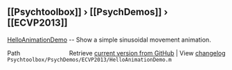 ## [[Psychtoolbox]] &#8250; [[PsychDemos]] &#8250; [[ECVP2013]]

[HelloAnimationDemo](HelloAnimationDemo) -- Show a simple sinusoidal movement animation.  




<div class="code_header" style="text-align:right;">
  <span style="float:left;">Path&nbsp;&nbsp;</span> <span class="counter">Retrieve <a href=
  "https://raw.github.com/Psychtoolbox-3/Psychtoolbox-3/beta/Psychtoolbox/PsychDemos/ECVP2013/HelloAnimationDemo.m">current version from GitHub</a> | View <a href=
  "https://github.com/Psychtoolbox-3/Psychtoolbox-3/commits/beta/Psychtoolbox/PsychDemos/ECVP2013/HelloAnimationDemo.m">changelog</a></span>
</div>
<div class="code">
  <code>Psychtoolbox/PsychDemos/ECVP2013/HelloAnimationDemo.m</code>
</div>

